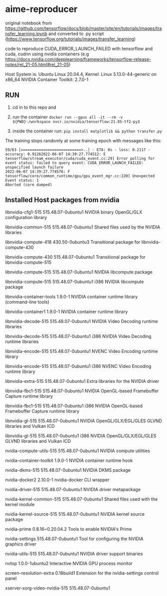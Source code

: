 # aime-reproducer

original notebook from https://github.com/tensorflow/docs/blob/master/site/en/tutorials/images/transfer_learning.ipynb and converted to .py script
(https://www.tensorflow.org/tutorials/images/transfer_learning)


code to reproduce CUDA_ERROR_LAUNCH_FAILED with tensorflow and cuda, cudnn using nvidia containers (e.g https://docs.nvidia.com/deeplearning/frameworks/tensorflow-release-notes/rel_21-05.html#rel_21-05)

Host System is: Ubuntu Linux 20.04.4, Kernel: Linux 5.13.0-44-generic on x86_64
NVIDIA Container Toolkit: 2.7.0-1

## RUN

1. cd in to this repo and 

2. run the container
```docker run --gpus all -it --rm -v ${PWD}:/workspace nvcr.io/nvidia/tensorflow:21.05-tf2-py3```

3. inside the container run:
```pip install matplotlib && python transfer.py```

The training stops randomly at some training epoch with messages like this:


```
59/63 [===========================>..] - ETA: 0s - loss: 0.2117 - accuracy: 0.91262022-06-07 14:39:27.774512: E tensorflow/stream_executor/cuda/cuda_event.cc:29] Error polling for event status: failed to query event: CUDA_ERROR_LAUNCH_FAILED: unspecified launch failure
2022-06-07 14:39:27.774576: F tensorflow/core/common_runtime/gpu/gpu_event_mgr.cc:220] Unexpected Event status: 1
Aborted (core dumped)
```

## Installed Host packages from nvidia

libnvidia-cfg1-515 515.48.07-0ubuntu1		NVIDIA binary OpenGL/GLX configuration library

libnvidia-common-515 515.48.07-0ubuntu1		Shared files used by the NVIDIA libraries

libnvidia-compute-418 430.50-0ubuntu3		Transitional package for libnvidia-compute-430

libnvidia-compute-430 515.48.07-0ubuntu1		Transitional package for libnvidia-compute-515

libnvidia-compute-515 515.48.07-0ubuntu1		NVIDIA libcompute package

libnvidia-compute-515 515.48.07-0ubuntu1		i386 NVIDIA libcompute package

libnvidia-container-tools 1.9.0-1		NVIDIA container runtime library (command-line tools)

libnvidia-container1 1.9.0-1		NVIDIA container runtime library

libnvidia-decode-515 515.48.07-0ubuntu1		NVIDIA Video Decoding runtime libraries

libnvidia-decode-515 515.48.07-0ubuntu1		i386 NVIDIA Video Decoding runtime libraries

libnvidia-encode-515 515.48.07-0ubuntu1		NVENC Video Encoding runtime library

libnvidia-encode-515 515.48.07-0ubuntu1		i386 NVENC Video Encoding runtime library

libnvidia-extra-515 515.48.07-0ubuntu1		Extra libraries for the NVIDIA driver

libnvidia-fbc1-515 515.48.07-0ubuntu1		NVIDIA OpenGL-based Framebuffer Capture runtime library

libnvidia-fbc1-515 515.48.07-0ubuntu1		i386 NVIDIA OpenGL-based Framebuffer Capture runtime library

libnvidia-gl-515 515.48.07-0ubuntu1		NVIDIA OpenGL/GLX/EGL/GLES GLVND libraries and Vulkan ICD

libnvidia-gl-515 515.48.07-0ubuntu1		i386 NVIDIA OpenGL/GLX/EGL/GLES GLVND libraries and Vulkan ICD

nvidia-compute-utils-515 515.48.07-0ubuntu1		NVIDIA compute utilities

nvidia-container-toolkit 1.9.0-1		NVIDIA container runtime hook

nvidia-dkms-515 515.48.07-0ubuntu1		NVIDIA DKMS package

nvidia-docker2 2.10.0-1		nvidia-docker CLI wrapper

nvidia-driver-515 515.48.07-0ubuntu1		NVIDIA driver metapackage

nvidia-kernel-common-515 515.48.07-0ubuntu1		Shared files used with the kernel module

nvidia-kernel-source-515 515.48.07-0ubuntu1		NVIDIA kernel source package

nvidia-prime 0.8.16~0.20.04.2		Tools to enable NVIDIA's Prime

nvidia-settings 515.48.07-0ubuntu1		Tool for configuring the NVIDIA graphics driver

nvidia-utils-515 515.48.07-0ubuntu1		NVIDIA driver support binaries

nvtop 1.0.0-1ubuntu2		Interactive NVIDIA GPU process monitor

screen-resolution-extra 0.18build1  	Extension for the nvidia-settings control panel

xserver-xorg-video-nvidia-515 515.48.07-0ubuntu1